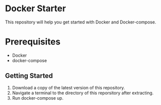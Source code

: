 # Docker Starter

This repository will help you get started with Docker and Docker-compose.

# Prerequisites

- Docker
- docker-compose

## Getting Started

1. Download a copy of the latest version of this repository.
2. Navigate a terminal to the directory of this reporsitory after extracting.
3. Run docker-compose up.
